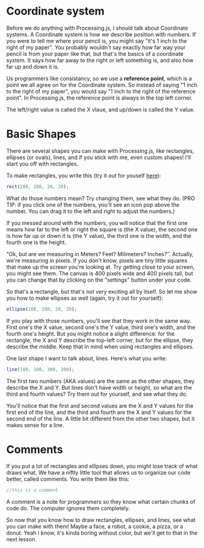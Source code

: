 # Coordinate system
Before we do anything with Processing.js, I should talk about Coordinate systems. A Coordinate system is
how we describe position with numbers. If you were to tell me where your pencil is, you might say "it's
1 inch to the right of my paper". You probably wouldn't say exactly how far way your pencil is from
your paper like that, but that's the basics of a coordinate system. It says how far away to the right or
left something is, and also how far up and down it is.

Us programmers like consistancy, so we use a <strong>reference point</strong>, which is a point we all
agree on for the Coordinate system. So instead of saying "1 inch to the right of my paper", you would
say "1 inch to the right of the reference point". In Processing.js, the reference point is always
in the top left corner.

The left/right value is called the X vlaue, and up/down is called the Y value.

# Basic Shapes
There are several shapes you can make with Processing.js, like rectangles, ellipses (or ovals), lines,
and if you stick with me, even custom shapes! I'll start you off with rectangles.

To make rectangles, you write this (try it out for youself [here](https://vxsacademy.org/computer-programming/new/pjs)):
```js
rect(200, 200, 20, 20);
```
What do those numbers mean? Try changing them, see what they do. (PRO TIP: if you click one of the numbers,
you'll see an icon pop above the number. You can drag it to the left and right to adjust the numbers.)

If you messed around with the numbers, you will notice that the first one means how far to the left or
right the square is (the X value), the second one is how far up or down it is (the Y value), the third
one is the width, and the fourth one is the height.

"Ok, but are we measuring in Meters? Feet? Milimeters? Inches?". Actually, we're measuring in pixels.
If you don't know, pixels are tiny little squares that make up the screen you're looking at. Try
getting close to your screen, you might see them. The canvas is 400 pixels wide and 400 pixels tall,
but you can change that by clicking on the "settings" button under your code.

So that's a rectangle, but that's not very exciting all by itself. So let me show you how to make ellipses
as well (again, try it out for yourself):
```js
ellipse(200, 200, 20, 20);
```
If you play with those numbers, you'll see that they work in the same way. First one's the X value, second
one's the Y value, third one's width, and the fourth one's height. But you might notice a slight difference:
for the rectangle, the X and Y describe the top-left corner, but for the ellipse, they describe the middle.
Keep that in mind when using rectangles and ellipses.

One last shape I want to talk about, lines. Here's what you write:
```js
line(100, 100, 300, 300);
```
The first two numbers (AKA values) are the same as the other shapes, they describe the X and Y. But lines don't
have width or height, so what are the third and fourth values? Try them out for yourself, and see what they do.

You'll notice that the first and second values are the X and Y values for the first end of the line, and the
third and fourth are the X and Y values for the second end of the line. A little bit different from the other
two shapes, but it makes sense for a line.
    
# Comments
If you put a lot of rectangles and ellipses down, you might lose track of what draws what. We have a niftly
little tool that allows us to organize our code better, called comments. You write them like this:
```js
//this is a comment
```
A comment is a note for programmers so they know what certain chunks of code do. The computer ignores
them completely.
        
So now that you know how to draw rectangles, ellipses, and lines, see what you can make with them! Maybe a face, a robot,
a cookie, a pizza, or a donut. Yeah I know, it's kinda boring without color, but we'll get to that in the next lesson.
